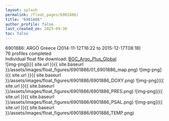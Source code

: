 ```yaml
---
layout: splash
permalink: /float_pages/6901886/
title: "6901886"
author_profile: false
last_created_on: 2025-09-30
toc: false
---
```

 
6901886: ARGO Greece (2014-11-12T16:22 to 2015-12-17T08:18)\
76 profiles completed\
Individual float file download: [BGC_Argo_Plus_Global](https://ftp.soest.hawaii.edu/bgc_argo_plus/Individual_Floats/outliers_removed/6901886_Sprof_processed.nc)\
![img-png]({{ site.url }}{{ site.baseurl }}/assets/images/float_figures/6901886/01_6901886_map.png)
![img-png]({{ site.url }}{{ site.baseurl }}/assets/images/float_figures/6901886/6901886_DOXY.png)
![img-png]({{ site.url }}{{ site.baseurl }}/assets/images/float_figures/6901886/6901886_PRES.png)
![img-png]({{ site.url }}{{ site.baseurl }}/assets/images/float_figures/6901886/6901886_PSAL.png)
![img-png]({{ site.url }}{{ site.baseurl }}/assets/images/float_figures/6901886/6901886_TEMP.png)
